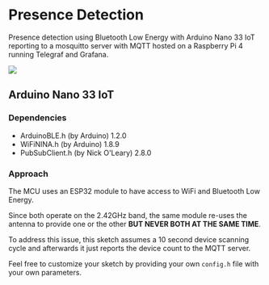 # Presence Detection 
Presence detection using Bluetooth Low Energy with Arduino Nano 33 IoT reporting to a mosquitto server with MQTT hosted on a Raspberry Pi 4 running Telegraf and Grafana.

<img src="https://store-cdn.arduino.cc/uni/catalog/product/cache/1/image/500x375/f8876a31b63532bbba4e781c30024a0a/a/b/abx00027_iso_1.jpg">


## Arduino Nano 33 IoT
### Dependencies
* ArduinoBLE.h (by Arduino) 1.2.0
* WiFiNINA.h (by Arduino) 1.8.9
* PubSubClient.h (by Nick O'Leary) 2.8.0

### Approach

The MCU uses an ESP32 module to have access to WiFi and Bluetooth Low Energy.

Since both operate on the 2.42GHz band, the same module re-uses the antenna to provide one or the other **BUT NEVER BOTH AT THE SAME TIME**.

To address this issue, this sketch assumes a 10 second device scanning cycle and afterwards it just reports the device count to the MQTT server.


Feel free to customize your sketch by providing your own `config.h` file with your own parameters.
